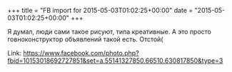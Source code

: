 +++
title = "FB import for 2015-05-03T01:02:25+00:00"
date = "2015-05-03T01:02:25+00:00"
+++

Я думал, люди сами такое рисуют, типа креативные. А это просто говноконструктор объявлений такой есть. Отстой(

Link: <a href="https://www.facebook.com/photo.php?fbid=10153018692727851&set=a.55141327850.66510.630817850&type=3">https://www.facebook.com/photo.php?fbid=10153018692727851&set=a.55141327850.66510.630817850&type=3</a>
